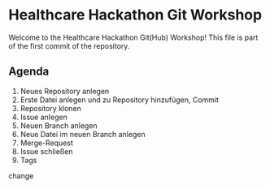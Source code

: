 # Healthcare Hackathon Git Workshop

Welcome to the Healthcare Hackathon Git(Hub) Workshop! 
This file is part of the first commit of the repository.

## Agenda
1. Neues Repository anlegen 
2. Erste Datei anlegen und zu Repository hinzufügen, Commit
3. Repository klonen
4. Issue anlegen
5. Neuen Branch anlegen
6. Neue Datei im neuen Branch anlegen
7. Merge-Request
8. Issue schließen
9. Tags

change

